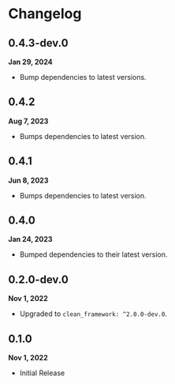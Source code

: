 # Changelog
## 0.4.3-dev.0
**Jan 29, 2024**
- Bump dependencies to latest versions.

## 0.4.2
**Aug 7, 2023**
- Bumps dependencies to latest version.

## 0.4.1
**Jun 8, 2023**
- Bumps dependencies to latest version.

## 0.4.0
**Jan 24, 2023**
- Bumped dependencies to their latest version.

## 0.2.0-dev.0
**Nov 1, 2022**
- Upgraded to `clean_framework: ^2.0.0-dev.0`.

## 0.1.0
**Nov 1, 2022**
- Initial Release